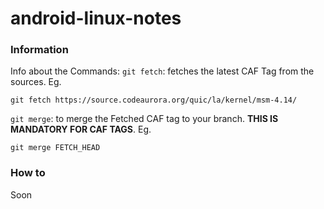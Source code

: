 ﻿# android-linux-notes

### Information
Info about the Commands: 
``git fetch``: fetches the latest CAF Tag from the sources. Eg. 

``
git fetch https://source.codeaurora.org/quic/la/kernel/msm-4.14/
``

``git merge``: to merge the Fetched CAF tag to your branch. **THIS IS MANDATORY FOR CAF TAGS**. Eg.

``
git merge FETCH_HEAD
``

### How to 
Soon
